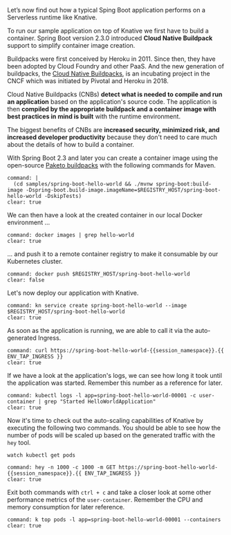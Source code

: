 Let’s now find out how a typical Sping Boot application performs on a Serverless runtime like Knative.

To run our sample application on top of Knative we first have to build a container. 
Spring Boot version 2.3.0 introduced **Cloud Native Buildpack** support to simplify container image creation.

Buildpacks were first conceived by Heroku in 2011. Since then, they have been adopted by Cloud Foundry and other PaaS.
And the new generation of buildpacks, the [Cloud Native Buildpacks](https://buildpacks.io), is an incubating project in the CNCF which was initiated by Pivotal and Heroku in 2018.

Cloud Native Buildpacks (CNBs) **detect what is needed to compile and run an application** based on the application's source code.
The application is then **compiled by the appropriate buildpack and a container image with best practices in mind is built** with the runtime environment.

The biggest benefits of CNBs are **increased security, minimized risk, and increased developer productivity** because they don't need to care much about the details of how to build a container.

With Spring Boot 2.3 and later you can create a container image using the open-source [Paketo buildpacks](https://paketo.io) with the following commands for Maven.
```terminal:execute
command: |
  (cd samples/spring-boot-hello-world && ./mvnw spring-boot:build-image -Dspring-boot.build-image.imageName=$REGISTRY_HOST/spring-boot-hello-world -DskipTests)
clear: true
```

We can then have a look at the created container in our local Docker environment ...
```terminal:execute
command: docker images | grep hello-world
clear: true
```

... and push it to a remote container registry to make it consumable by our Kubernetes cluster.
```terminal:execute
command: docker push $REGISTRY_HOST/spring-boot-hello-world
clear: false
```

Let's now deploy our application with Knative.
```terminal:execute
command: kn service create spring-boot-hello-world --image $REGISTRY_HOST/spring-boot-hello-world
clear: true
```

As soon as the application is running, we are able to call it via the auto-generated Ingress.
```terminal:execute
command: curl https://spring-boot-hello-world-{{session_namespace}}.{{ ENV_TAP_INGRESS }}
clear: true
```

If we have a look at the application's logs, we can see how long it took until the application was started. Remember this number as a reference for later.
```terminal:execute
command: kubectl logs -l app=spring-boot-hello-world-00001 -c user-container | grep "Started HelloWorldApplication"
clear: true
```

Now it's time to check out the auto-scaling capabilities of Knative by executing the following two commands. You should be able to see how the number of pods will be scaled up based on the generated traffic with the `hey` tool.
```execute-2
watch kubectl get pods
```
```terminal:execute
command: hey -n 1000 -c 1000 -m GET https://spring-boot-hello-world-{{session_namespace}}.{{ ENV_TAP_INGRESS }}
clear: true
```
Exit both commands with `ctrl + c` and take a closer look at some other performance metrics of the `user-container`. Remember the CPU and memory consumption for later reference.
```terminal:execute
command: k top pods -l app=spring-boot-hello-world-00001 --containers
clear: true
```
